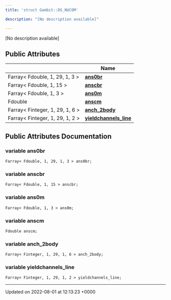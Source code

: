 ```yaml
---
title: 'struct Gambit::DS_NUCOM'

description: "[No description available]"

---
```









[No description available]

## Public Attributes

|                | Name           |
| -------------- | -------------- |
| Farray< Fdouble, 1, 29, 1, 3 > | **[ans0br](/documentation/code/classes/structgambit_1_1ds__nucom/#variable-ans0br)**  |
| Farray< Fdouble, 1, 15 > | **[anscbr](/documentation/code/classes/structgambit_1_1ds__nucom/#variable-anscbr)**  |
| Farray< Fdouble, 1, 3 > | **[ans0m](/documentation/code/classes/structgambit_1_1ds__nucom/#variable-ans0m)**  |
| Fdouble | **[anscm](/documentation/code/classes/structgambit_1_1ds__nucom/#variable-anscm)**  |
| Farray< Finteger, 1, 29, 1, 6 > | **[anch_2body](/documentation/code/classes/structgambit_1_1ds__nucom/#variable-anch-2body)**  |
| Farray< Finteger, 1, 29, 1, 2 > | **[yieldchannels_line](/documentation/code/classes/structgambit_1_1ds__nucom/#variable-yieldchannels-line)**  |

## Public Attributes Documentation

### variable ans0br

```
Farray< Fdouble, 1, 29, 1, 3 > ans0br;
```


### variable anscbr

```
Farray< Fdouble, 1, 15 > anscbr;
```


### variable ans0m

```
Farray< Fdouble, 1, 3 > ans0m;
```


### variable anscm

```
Fdouble anscm;
```


### variable anch_2body

```
Farray< Finteger, 1, 29, 1, 6 > anch_2body;
```


### variable yieldchannels_line

```
Farray< Finteger, 1, 29, 1, 2 > yieldchannels_line;
```


-------------------------------

Updated on 2022-08-01 at 12:13:23 +0000